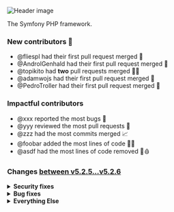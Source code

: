 ![Header image](https://repository-images.githubusercontent.com/458058/af6a9d00-9374-11e9-887c-917673d9fe68)

The Symfony PHP framework.

### New contributors 🥰

 * @fliespl had their first pull request merged 🥇
 * @AndrolGenhald had their first pull request merged 🥇
 * @topikito had **two** pull requests merged 🥇🥇
 * @adamwojs had their first pull request merged 🥇
 * @PedroTroller had their first pull request merged 🥇

### Impactful contributors

 * @xxx reported the most bugs 🐛
 * @yyy reviewed the most pull requests 👀
 * @zzz had the most commits merged 📈
 * @foobar added the most lines of code 🏋️‍♂️
 * @asdf had the most lines of code removed 🔪🩸

### Changes <a href="https://github.com/symfony/symfony/compare/v5.2.5...v5.2.6">between v5.2.5...v5.2.6</a>

<details><summary><b>Security fixes</b></summary>

<br>

 * [Security] Use concrete UserInterface and UserProviderInterface classes in the tests #40609 by @wouterj (reviewed by @chalasr, @Nyholm)
 * [Security] Use more concrete user classes in tests #40612 by @wouterj (reviewed by @chalasr)
 * [Security] Handle properly 'auto' option for remember me cookie security #40537 by @fliespl (reviewed by @nicolas-grekas)
 * [Security] Refresh original user in SwitchUserListener #39992 by @AndrolGenhald (reviewed by @derrabus, @fabpot, @maxhelias, @OskarStark)

</details>

<details><summary><b>Bug fixes</b></summary>

<br>

 * [Form] error if the input string couldn't be parsed as a date #40598 by @xabbuh (reviewed by @fabpot, @kamil-jakubowski, @OskarStark)
 * [HttpClient] fix using stream_copy_to_stream() with responses cast to php streams #40587 by @nicolas-grekas (reviewed by @fabpot, @Nyholm)
 * [Form] IntegerType: Always use en for IntegerToLocalizedStringTransformer #40510 by @Warxcell (reviewed by @derrabus, @xabbuh, @yceruto)
 * Uses the correct assignment action for console options depending if they are short or long #40593 by @topikito (reviewed by @chalasr, @Nyholm)
 * [HttpKernel] ConfigDataCollector to return known data without the need of a Kernel #40535 by @topikito (reviewed by @derrabus, @fabpot, @nicolas-grekas, @Nyholm, @stof)
 * Fix Trying to clone an uncloneable object of class #40568 by @jderusse (reviewed by @nicolas-grekas)
 * [PhpUnitBridge] fix reported class when deprecated method is static #40558 by @xabbuh (reviewed by @nicolas-grekas)
 * [Translation] Fix update existing key with existing +int-icu domain #40552 by @axi (reviewed by @nicolas-grekas, @stof)
 * Fixed parsing deprecated definitions without message key #40541 by @adamwojs (reviewed by @nicolas-grekas)
 * [Validator] Avoid triggering the autoloader for user-input values #40506 by @Seldaek (reviewed by @nicolas-grekas, @Ocramius, @ro0NL, @stof)
 * Security Hardening - unserialize DumpDataCollector #40546 by @jderusse (reviewed by @nicolas-grekas)
 * [DependencyInjection] Fix return type of getSubscribedServices() #40423 by @derrabus (reviewed by @fabpot, @jderusse, @nicolas-grekas, @OskarStark, @stof)
 * Be explicit about anchor background color in profiler toolbar #40475 by @bezin (reviewed by @nicolas-grekas)
 * [Bridge\Twig] Add 'form-control-range' for range input type #40472 by @Oviglo (reviewed by @AngelFQC, @nicolas-grekas)
 * [ErrorHandler] Fix error caused by `include` + open_basedir #40242 by @stlrnz (reviewed by @nicolas-grekas)
 * [FrameworkBundle] Make the TestBrowserToken interchangeable with other tokens #40368 by @Seldaek (reviewed by @chalasr, @nicolas-grekas)
 * [Mailer] make async-ses required #40481 by @jderusse (reviewed by @fabpot)
 * [Mime] Escape commas in address names #39866 by @YaFou (reviewed by @Cartman34, @fabpot, @fbourigault, @maxhelias, @sstok)
 * Check if templating engine supports given view #40373 by @fritzmg (reviewed by @fabpot)
 * [Console] Fix type of InputOption::$default #40428 by @oliverklee (reviewed by @chalasr, @derrabus, @dmaicher, @jderusse)
 * [TwigBridge] Fix "Serialization of 'Closure'" error when rendering an TemplatedEmail #40446 by @jderusse (reviewed by @derrabus, @fabpot, @nicolas-grekas)
 * Fix `ConstraintViolation#getMessageTemplate()` to always return `string` #40416 by @Ocramius (reviewed by @derrabus, @fabpot, @xabbuh)
 * [DoctrineBridge] Fix eventListener initialization when eventSubscriber constructor dispatch an event #40425 by @jderusse (reviewed by @chalasr, @fabpot)
 * [FrameworkBundle] Fix PropertyAccess definition when not in debug #40313 by @PedroTroller (reviewed by @derrabus, @fabpot, @nicolas-grekas)
 * [Form] clear unchecked choice radio boxes even if clear missing is set to false #40417 by @xabbuh (reviewed by @fabpot, @yceruto)
 * [ErrorHandler] Added missing type annotations to FlattenException #40388 by @derrabus (reviewed by @fabpot, @stof, @yceruto)
 * [TwigBridge] Allow version 3 of the Twig extra packages #40407 by @derrabus (reviewed by @fabpot)

</details>

<details><summary><b>Everything Else</b></summary>

<br>

 * Release v5.2.6 #40617 by @fabpot (reviewed by @mary-doc)
 * [HttpKernel] fix docblock #40611 by @xabbuh (reviewed by @derrabus, @Nyholm, @OskarStark, @wouterj)
 * [Filesystem] Fix dumpFile() method call #40608 by @sebpacz (reviewed by @Nyholm, @xabbuh)
 * [Form] skip intl dependent tests if the extension is missing #40606 by @xabbuh
 * [VarDumper] make DateCaster tests timezone-agnostic #40599 by @xabbuh (reviewed by @Nyholm)
 * [travis] remove cache of composer.lock for deps=low #40559 by @nicolas-grekas
 * [Filesystem] Fix comment with typo #40560 by @sebpacz (reviewed by @nicolas-grekas)
 * [travis] use packagist API v2 #40557 by @nicolas-grekas
 * [Contracts] Fix branch name in README.md links #40553 by @chalasr (reviewed by @nicolas-grekas)
 * [HttpClient] remove using $http_response_header #40538 by @nicolas-grekas (reviewed by @fabpot, @jderusse, @stof)
 * [Translation] fix test case name #40470 by @nicolas-grekas (reviewed by @chalasr)
 * [4.4] Fix wrong namespace in tests #40464 by @chalasr (reviewed by @derrabus)
 * [RateLimiter] [5.2] Fix wrong namespace in tests #40465 by @chalasr (reviewed by @derrabus)
 * [Routing] Remove unnecessary references to User class in test fixtures #40463 by @chalasr (reviewed by @derrabus)
 * [Mailer] fix lowest allowed dependencies #40455 by @xabbuh (reviewed by @Nyholm)
 * Update translations for Norwegian Nynorsk (nn) #38756 #40435 by @glye (reviewed by @fabpot, @Nyholm)

</details>
